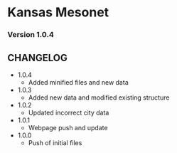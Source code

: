# Kansas Mesonet
### Version 1.0.4

## CHANGELOG
* 1.0.4
    - Added minified files and new data
* 1.0.3
    - Added new data and modified existing structure
* 1.0.2
    - Updated incorrect city data
* 1.0.1
    - Webpage push and update
* 1.0.0
    - Push of initial files